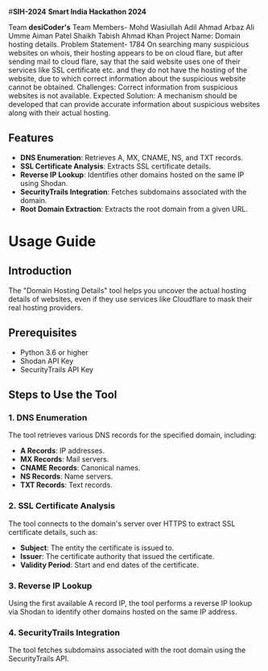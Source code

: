 
#**SIH-2024**
**Smart India Hackathon 2024**





Team **desiCoder's**
Team Members-
Mohd Wasiullah
Adil Ahmad
Arbaz Ali
Umme Aiman Patel
Shaikh Tabish
Ahmad Khan
Project Name:
Domain hosting details.
Problem Statement- 1784
On searching many suspicious websites on whois, their hosting appears to be on cloud flare, but after sending mail to cloud flare, say that the said website uses one of their services like SSL certificate etc. and they do not have the hosting of the website, due to which correct information about the suspicious website cannot be obtained. Challenges: Correct information from suspicious websites is not available. Expected Solution: A mechanism should be developed that can provide accurate information about suspicious websites along with their actual hosting.

## Features

- **DNS Enumeration**: Retrieves A, MX, CNAME, NS, and TXT records.
- **SSL Certificate Analysis**: Extracts SSL certificate details.
- **Reverse IP Lookup**: Identifies other domains hosted on the same IP using Shodan.
- **SecurityTrails Integration**: Fetches subdomains associated with the domain.
- **Root Domain Extraction**: Extracts the root domain from a given URL.

# Usage Guide

## Introduction

The "Domain Hosting Details" tool helps you uncover the actual hosting details of websites, even if they use services like Cloudflare to mask their real hosting providers.

## Prerequisites

- Python 3.6 or higher
- Shodan API Key
- SecurityTrails API Key

## Steps to Use the Tool

### 1. DNS Enumeration

The tool retrieves various DNS records for the specified domain, including:

- **A Records**: IP addresses.
- **MX Records**: Mail servers.
- **CNAME Records**: Canonical names.
- **NS Records**: Name servers.
- **TXT Records**: Text records.

### 2. SSL Certificate Analysis

The tool connects to the domain's server over HTTPS to extract SSL certificate details, such as:

- **Subject**: The entity the certificate is issued to.
- **Issuer**: The certificate authority that issued the certificate.
- **Validity Period**: Start and end dates of the certificate.

### 3. Reverse IP Lookup

Using the first available A record IP, the tool performs a reverse IP lookup via Shodan to identify other domains hosted on the same IP address.

### 4. SecurityTrails Integration

The tool fetches subdomains associated with the root domain using the SecurityTrails API.

